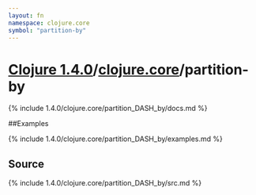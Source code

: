```yaml
---
layout: fn
namespace: clojure.core
symbol: "partition-by"
---
```


# [Clojure 1.4.0](../../)/[clojure.core](../)/partition-by

{% include 1.4.0/clojure.core/partition_DASH_by/docs.md %}

##Examples

{% include 1.4.0/clojure.core/partition_DASH_by/examples.md %}
## Source
{% include 1.4.0/clojure.core/partition_DASH_by/src.md %}

